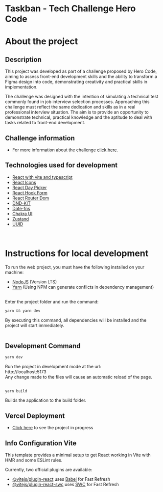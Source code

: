 # Taskban - Tech Challenge Hero Code

# About the project

## Description

This project was developed as part of a challenge proposed by Hero Code, aiming to assess front-end development skills and the ability to transform a Figma design into code, demonstrating creativity and practical skills in implementation.

The challenge was designed with the intention of simulating a technical test commonly found in job interview selection processes. Approaching this challenge must reflect the same dedication and skills as in a real professional interview situation. The aim is to provide an opportunity to demonstrate technical, practical knowledge and the aptitude to deal with tasks related to front-end development.

## Challenge information

- For more information about the challenge [click here](https://github.com/emevieira123/taskban-hero-code/tree/main/DESAFIO).

## Technologies used for development

- [React with vite and typescript](https://vitejs.dev/)
- [React Icons](https://react-icons.github.io/)
- [React Day Picker](https://react-day-picker.js.org/)
- [React Hook Form](https://react-hook-form.com/)
- [React Router Dom](https://reactrouter.com/en/main)
- [DND-KIT](https://docs.dndkit.com/)
- [Date-fns](https://date-fns.org/)
- [Chakra UI](https://chakra-ui.com/)
- [Zustand](https://zustand-demo.pmnd.rs/)
- [UUID](https://github.com/uuidjs/uuid#readme)

</br>

# Instructions for local development

To run the web project, you must have the following installed on your machine:

- [NodeJS](https://nodejs.org/en/) (Version LTS)
- [Yarn](https://classic.yarnpkg.com/pt-BR/docs/install) (Using NPM can generate conflicts in dependency management) </br>

</br>
Enter the project folder and run the command:

```js
yarn && yarn dev
```

By executing this command, all dependencies will be installed and the project will start immediately.
</br>
</br>

## Development Command

```js
yarn dev
```

Run the project in development mode at the url: </br>
http://localhost:5173 </br>
​Any change made to the files will cause an automatic reload of the page​.
</br>
</br>

```
yarn build
```

Builds the application to the build folder.

## Vercel Deployment

- [Click here](https://taskban-xi.vercel.app/) to see the project in progress

## Info Configuration Vite

This template provides a minimal setup to get React working in Vite with HMR and some ESLint rules.

Currently, two official plugins are available:

- [@vitejs/plugin-react](https://github.com/vitejs/vite-plugin-react/blob/main/packages/plugin-react/README.md) uses [Babel](https://babeljs.io/) for Fast Refresh
- [@vitejs/plugin-react-swc](https://github.com/vitejs/vite-plugin-react-swc) uses [SWC](https://swc.rs/) for Fast Refresh
